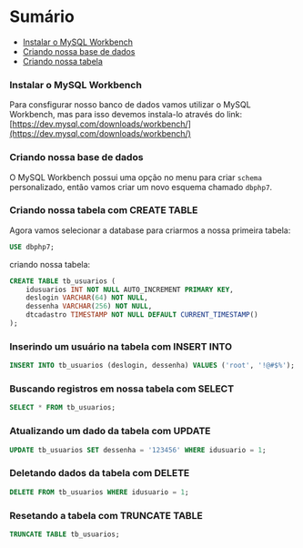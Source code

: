 # Sumário

- [Instalar o MySQL Workbench](#instalar-o-mysql-workbench)
- [Criando nossa base de dados](#criando-nossa-base-de-dados)
- [Criando nossa tabela](#criando-nossa-tabela)


### Instalar o MySQL Workbench

Para consfigurar nosso banco de dados vamos utilizar o MySQL Workbench, mas para isso devemos instala-lo
através do link: [https://dev.mysql.com/downloads/workbench/](https://dev.mysql.com/downloads/workbench/)

### Criando nossa base de dados

O MySQL Workbench possui uma opção no menu para criar `schema` personalizado, então vamos criar um novo esquema
chamado `dbphp7`.

### Criando nossa tabela com CREATE TABLE

Agora vamos selecionar a database para criarmos a nossa primeira tabela:

```sql
USE dbphp7;
```

criando nossa tabela:

```sql
CREATE TABLE tb_usuarios (
    idusuarios INT NOT NULL AUTO_INCREMENT PRIMARY KEY,
    deslogin VARCHAR(64) NOT NULL,
    dessenha VARCHAR(256) NOT NULL,
    dtcadastro TIMESTAMP NOT NULL DEFAULT CURRENT_TIMESTAMP()
);
```

### Inserindo um usuário na tabela com INSERT INTO

```sql
INSERT INTO tb_usuarios (deslogin, dessenha) VALUES ('root', '!@#$%');
```

### Buscando registros em nossa tabela com SELECT

```sql
SELECT * FROM tb_usuarios;
```

### Atualizando um dado da tabela com UPDATE

```sql
UPDATE tb_usuarios SET dessenha = '123456' WHERE idusuario = 1;
```

### Deletando dados da tabela com DELETE

```sql
DELETE FROM tb_usuarios WHERE idusuario = 1;
```

### Resetando a tabela com TRUNCATE TABLE

```sql
TRUNCATE TABLE tb_usuarios;
```